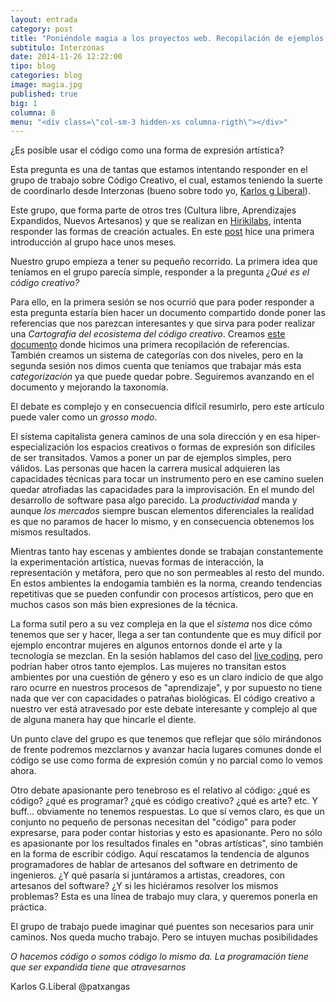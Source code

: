 ```yaml
---
layout: entrada
category: post
title: "Poniéndole magia a los proyectos web. Recopilación de ejemplos de Javascript"
subtitulo: Interzonas
date: 2014-11-26 12:22:00
tipo: blog
categories: blog
image: magia.jpg
published: true
big: 1
columna: 0
menu: "<div class=\"col-sm-3 hidden-xs columna-rigth\"></div>"
---
```



¿Es posible usar el código como una forma de expresión artística?


<!--mas-->

Esta pregunta es una de tantas que estamos intentando responder en el grupo de trabajo sobre Código Creativo, el cual, estamos teniendo la suerte de coordinarlo desde Interzonas (bueno sobre todo yo, [Karlos g Liberal](https://twitter.com/patxangas)).

Este grupo, que forma parte de otros tres (Cultura libre, Aprendizajes Expandidos, Nuevos Artesanos) y que se realizan en [Hirikilabs](http://hirikilabs.tabakalera.eu/), intenta responder las formas de creación actuales. En este [post](http://blog.elfilo.net/articles/iniciamos-grupo-de-trabajo-sobre-c-digo-creativo-en-hirikilabs/) hice una primera introducción al grupo hace unos meses.

Nuestro grupo empieza a tener su pequeño recorrido. La primera idea que teníamos en el grupo parecía simple, responder a la pregunta *¿Qué es el código creativo?*

Para ello, en la primera sesión se nos ocurrió que para poder responder a esta pregunta estaría bien hacer un documento compartido donde poner las referencias que nos parezcan interesantes y que sirva para poder realizar una *Cartografía del ecosistema del código creativo*. Creamos [este documento](https://docs.google.com/spreadsheets/d/1CUbI6_OxTLjyHadK3bLHj6CZf13g9ktnzrizvV5t0JM/pubhtml?gid=0&single=true) donde hicimos una primera recopilación de referencias. También creamos un sistema de categorías con dos niveles, pero en la segunda sesión nos dimos cuenta que teníamos que trabajar más esta *categorización* ya que puede quedar pobre. Seguiremos avanzando en el documento y mejorando la taxonomía.

El debate es complejo y en consecuencia difícil resumirlo, pero este artículo puede valer como un *grosso modo*.

El sistema capitalista genera caminos de una sola dirección y en esa hiper-especialización los espacios creativos o formas de expresión son difíciles de ser transitados. Vamos a poner un par de ejemplos simples, pero válidos. Las personas que hacen la carrera musical adquieren las capacidades técnicas para tocar un instrumento pero en ese camino suelen quedar atrofiadas las capacidades para la improvisación. En el mundo del desarrollo de software pasa algo parecido. La *productividad* manda y aunque *los mercados* siempre buscan elementos diferenciales la realidad es que no paramos de hacer lo mismo, y en consecuencia obtenemos los mismos resultados.

Mientras tanto hay escenas y ambientes donde se trabajan constantemente la experimentación artística, nuevas formas de interacción, la representación y metáfora, pero que no son permeables al resto del mundo. En estos ambientes la endogamia también es la norma, creando tendencias repetitivas que se pueden confundir con procesos artísticos, pero que en muchos casos son más bien expresiones de la técnica.

La forma sutil pero a su vez compleja en la que el *sistema* nos dice cómo tenemos que ser y hacer, llega a ser tan contundente que es muy difícil por ejemplo encontrar mujeres en algunos entornos donde el arte y la tecnología se mezclan. En la sesión hablamos del caso del [live coding](http://toplap.org/), pero podrían haber otros tanto ejemplos. Las mujeres no transitan estos ambientes por una cuestión de género y eso es un claro indicio de que algo raro ocurre en nuestros procesos de "aprendizaje", y por supuesto no tiene nada que ver con capacidades o patrañas biológicas. El código creativo a nuestro ver está atravesado por este debate interesante y complejo al que de alguna manera hay que hincarle el diente.

Un punto clave del grupo es que tenemos que reflejar que sólo mirándonos de frente podremos mezclarnos y avanzar hacía lugares comunes donde el código se use como forma de expresión común y no parcial como lo vemos ahora.

Otro debate apasionante pero tenebroso es el relativo al código: ¿qué es código? ¿qué es programar? ¿qué es código creativo? ¿qué es arte? etc. Y buff... obviamente no tenemos respuestas. Lo que sí vemos claro, es que un conjunto no pequeño de personas necesitan del "código" para poder expresarse, para poder contar historias y esto es apasionante. Pero no sólo es apasionante por los resultados finales en "obras artísticas", sino también en la forma de escribir código. Aquí rescatamos la tendencia de algunos programadores de hablar de artesanos del software en detrimento de ingenieros. ¿Y qué pasaría si juntáramos a artistas, creadores, con artesanos del software? ¿Y si les hiciéramos resolver los mismos problemas? Esta es una línea de trabajo muy clara, y queremos ponerla en práctica.

El grupo de trabajo puede imaginar qué puentes son necesarios para unir caminos. Nos queda mucho trabajo. Pero se intuyen muchas posibilidades


*O hacemos código o somos código lo mismo da. La programación tiene que ser expandida tiene que atravesarnos*

Karlos G.Liberal
@patxangas


